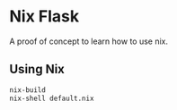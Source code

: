 # Nix Flask

A proof of concept to learn how to use nix.

## Using Nix

```sh
nix-build
nix-shell default.nix
```